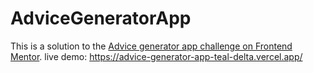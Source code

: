 # AdviceGeneratorApp
This is a solution to the [Advice generator app challenge on Frontend Mentor](https://www.frontendmentor.io/challenges/advice-generator-app-QdUG-13db).
live demo: https://advice-generator-app-teal-delta.vercel.app/
